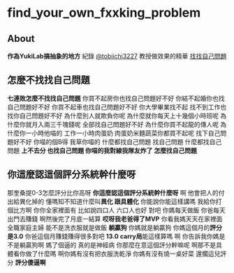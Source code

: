 # find_your_own_fxxking_problem
 
 ## About
 **作為YukiLab搞抽象的地方**
 紀錄 [@tobiichi3227](https://github.com/tobiichi3227) 教授做效果的精華
 [找找自己問題](https://github.com/ChenKaiLiuG/find_your_own_fxxking_problem/blob/main/%E6%89%BE%E6%89%BE%E8%87%AA%E5%B7%B1%E5%95%8F%E9%A1%8C.txt)
 
 ## 怎麼不找找自己問題
 **七連敗怎麼不找找自己問題** 你買不起房你也找自己問題好不好 你結不起婚你也找自己問題好不好 你買不起車也找自己問題好不好 你大學畢業找不起 找不到工作也找你自己問題好不好 為什麼別人就欺負你呢 為什麼就你每天上十幾個小時班呢 為什麼你就月入兩三千塊錢呢 全部找自己問題好不好 為什麼你買不起龍的傳人呢 為什麼你一小時他喵的 工作一小時肉蛋奶 肉蛋奶米麵蔬菜你都買不起呢 找下自己問題好不好 你喵的個B得 我草你喵的 什麼都找自己問題 找自己問題 什麼都找自己問題 **上不去分 也找自己問題 你喵的我對線我隊友炸了 怎麼找自己問題**
 
 ## 你這麼認這個評分系統幹什麼呀 
 那奎桑提0-3怎麼評分比你高呀 **你這麼認這個評分系統幹什麼呀** 啊 他會把人的付出給異化掉的 懂嗎知不知道什麼叫**異化 跟具體化** 你能說你能這樣講嗎 我給你打個比方啊 你你全家裡面有 比如說四口人 六口人也好 對吧 你媽每天做飯 你爸每天出門去賺錢 啊然後完了月底一結算 **哎呀我老爸得了MVP** 你看我媽天天在家裡面全職家庭主婦 能不是洗衣服就是做飯 **躺贏狗** 你媽就是躺贏狗 你媽這個月的**評分是3.0** 你爸這個月賺錢賺得很多對吧 **13.0 carry局**能這樣算嗎 啊 你告訴我你媽是不是躺贏狗啊 媽了個逼的 真的是神經病 你那麼在意這個評分幹嘛呢 啊那不是具體看你做了什麼嗎 啊你媽有沒有把衣服洗乾淨 你媽有沒有燒一桌好菜 還擱這兒評分 **評分傻逼啊**

